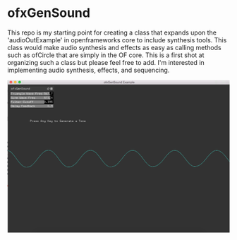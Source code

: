 # ofxGenSound
This repo is my starting point for creating a class that expands upon the 'audioOutExample' in openframeworks core to include synthesis tools. This class would make audio synthesis and effects as easy as calling methods such as ofCircle that are simply in the OF core. This is a first shot at organizing such a class but please feel free to add. I'm interested in implementing audio synthesis, effects, and sequencing.


![Alt text](https://github.com/nightshining/ofxGenSound/blob/master/Example_Basic/bin/data/ofxGenSound.png)
